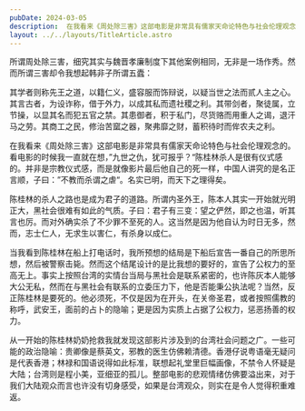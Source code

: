 ```yaml
---
pubDate: 2024-03-05
description:  在我看来《周处除三害》这部电影是非常具有儒家天命论特色与社会伦理观念的。
layout: ../../layouts/TitleArticle.astro
---
```


所谓周处除三害，细究其实与魏晋孝廉制度下其他案例相同，无非是一场作秀。然而所谓三害却令我想起韩非子所谓五蠹：

>
其学者则称先王之道，以籍仁义，盛容服而饰辩说，以疑当世之法而贰人主之心。其言古者，为设诈称，借于外力，以成其私而遗社稷之利。其带剑者，聚徒属，立节操，以显其名而犯五官之禁。其患御者，积于私门，尽货赂而用重人之谒，退汗马之劳。其商工之民，修治苦窳之器，聚弗靡之财，蓄积待时而侔农夫之利。

在我看来《周处除三害》这部电影是非常具有儒家天命论特色与社会伦理观念的。看电影的时候我一直就在想，”九世之仇，犹可报乎？“陈桂林杀人是很有仪式感的。并非是宗教仪式感，而是就像影片最后他自己的死一样，中国人讲究的是名正言顺，子曰：”不教而杀谓之虐“。名实已明，而天下之理得矣。

陈桂林的杀人之路也是成为君子的道路。所谓内圣外王，陈本人其实一开始就光明正大，黑社会很难有如此的气质。子曰：君子有三变：望之俨然，即之也温，听其言也厉。而对外确实杀了不少罪不至死的人。这当然是因为他自认为时日无多，然而，志士仁人，无求生以害仁，有杀身以成仁。

当我看到陈桂林在船上打电话时，我所预想的结局是下船后宣告一番自己的所思所想，然后被警察击毙。然而这个结尾设计的是比我想的要好的，宣告了公权力的至高无上。事实上按照台湾的实情台当局与黑社会是联系紧密的，也许陈灰本人能够大公无私，然而在与黑社会有联系的立委压力下，他是否能秉公执法呢？当然，反正陈桂林是要死的。他必须死，不仅是因为在开头，在关帝圣君，或者按照儒教的称呼，武安王，面前的占卜的隐喻；更是因为实质上占据了公权力，惩恶扬善的权力。

从一开始的陈桂林奶奶抢救我就发现这部影片涉及到的台湾社会问题之广。一些可能的政治隐喻：贵卿像是蔡英文，邪教的医生仿佛赖清德。香港仔说粤语毫无疑问是代表香港；林禄和国语说得如此标准，联想起礼堂里巨幅画像，不禁令人怀疑是大陆；台湾则是程小美，亚细亚的孤儿。整部电影的悲观情绪仿佛要溢出来，对于我们大陆观众而言也许没有切身感受，如果是台湾观众，则实在是令人觉得积重难返。
